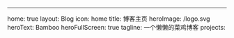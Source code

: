 ---
home: true
layout: Blog
icon: home
title: 博客主页
heroImage: /logo.svg
heroText: Bamboo
heroFullScreen: true
tagline: 一个懒懒的菜鸡博客
projects: 


